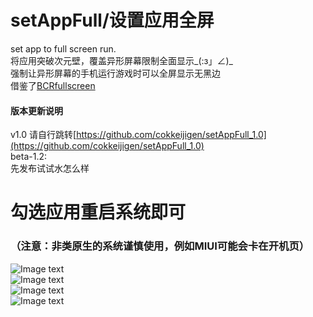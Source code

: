 # setAppFull/设置应用全屏
set app to full screen run.<br>
将应用突破次元壁，覆盖异形屏幕限制全面显示_(:з」∠)_<br>
强制让异形屏幕的手机运行游戏时可以全屏显示无黑边<br>
借鉴了[BCRfullscreen](https://github.com/KitsunePie/BCRfullscreen)<br>
#### 版本更新说明<br>
v1.0 请自行跳转[https://github.com/cokkeijigen/setAppFull_1.0](https://github.com/cokkeijigen/setAppFull_1.0)<br>
beta-1.2:<br>
  先发布试试水怎么样<br>
# 勾选应用重启系统即可 <br>
### （注意：非类原生的系统谨慎使用，例如MIUI可能会卡在开机页）<br>
![Image text](https://github.com/cokkeijigen/setAppFull/blob/master/image0.png)<br>
![Image text](https://github.com/cokkeijigen/setAppFull/blob/master/image.png)<br>
![Image text](https://github.com/cokkeijigen/setAppFull/blob/master/image1.png)<br>
![Image text](https://github.com/cokkeijigen/setAppFull/blob/master/image2.png)<br>
